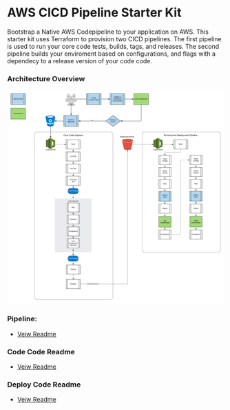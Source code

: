 # AWS CICD Pipeline Starter Kit

Bootstrap a Native AWS Codepipeline to your application on AWS. This starter kit uses Terraform to provision two CICD pipelines. The first pipeline is used to run your core code tests, builds, tags, and releases. The second pipeline builds your enviroment based on configurations, and flags with a dependecy to a release version of your code code. 

### Architecture Overview
![Architecture](codepipeline/assests/architecture.png)

### Pipeline:
* [Veiw Readme](codepipeline/README.md)

### Code Code Readme
* [Veiw Readme](core-code/README.md)


### Deploy Code Readme 
* [Veiw Readme](deploy-code/readme.md)

